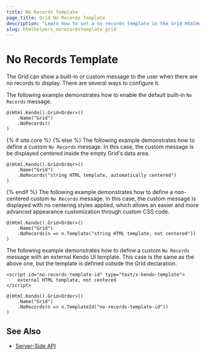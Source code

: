 ```yaml
---
title: No Records Template
page_title: Grid No Records Template
description: "Learn how to set a no records template in the Grid HtmlHelper for {{ site.framework }} if the backend does not return any data."
slug: htmlhelpers_norecordstemplate_grid
---
```


# No Records Template

The Grid can show a built-in or custom message to the user when there are no records to display. There are several ways to configure it.

The following example demonstrates how to enable the default built-in `No Records` message.

    @(Html.Kendo().Grid<Order>()
        .Name("Grid")
        .NoRecords()
    )
{% if site.core %}
{% else %}
The following example demonstrates how to define a custom `No Records` message. In this case, the custom message is be displayed centered inside the empty Grid's data area.

    @(Html.Kendo().Grid<Order>()
        .Name("Grid")
        .NoRecords("string HTML template, automatically centered")
    )
{% endif %}
The following example demonstrates how to define a non-centered custom `No Records` message. In this case, the custom message is displayed with no centering styles applied, which allows an easier and more advanced appearance customization through custom CSS code.

    @(Html.Kendo().Grid<Order>()
        .Name("Grid")
        .NoRecords(n => n.Template("string HTML template, not centered"))
    )

The following example demonstrates how to define a custom `No Records` message with an external Kendo UI template. This case is the same as the above one, but the template is defined outside the Grid declaration.

    <script id="no-records-template-id" type="text/x-kendo-template">
        external HTML template, not centered
    </script>

    @(Html.Kendo().Grid<Order>()
        .Name("Grid")
        .NoRecords(n => n.TemplateId("no-records-template-id"))
    )

## See Also

* [Server-Side API](/api/datasource)
